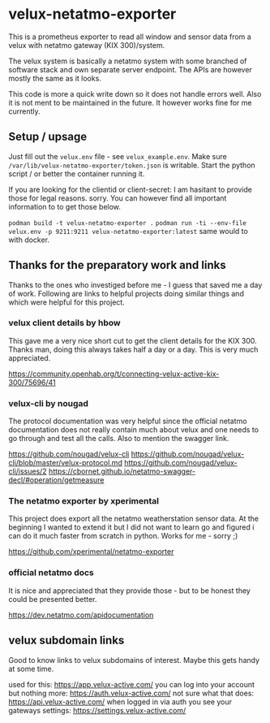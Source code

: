 # velux-netatmo-exporter

This is a prometheus exporter to read all window and sensor data from a velux with netatmo gateway (KIX 300)/system.

The velux system is basically a netatmo system with some branched of software stack and own separate server endpoint.
The APIs are however mostly the same as it looks.

This code is more a quick write down so it does not handle errors well.
Also it is not ment to be maintained in the future.
It however works fine for me currently.

## Setup / upsage
Just fill out the `velux.env` file - see `velux_example.env`.
Make sure `/var/lib/velux-netatmo-exporter/token.json` is writable.
Start the python script / or better the container running it.

If you are looking for the clientid or client-secret:
I am hasitant to provide those for legal reasons. sorry.
You can however find all important information to to get those below.

`podman build -t velux-netatmo-exporter .`
`podman run -ti --env-file velux.env -p 9211:9211 velux-netatmo-exporter:latest`
same would to with docker.

## Thanks for the preparatory work and links
Thanks to the ones who investiged before me - I guess that saved me a day of work.
Following are links to helpful projects doing similar things and which were helpful for this project.

### velux client details by hbow
This gave me a very nice short cut to get the client details for the KIX 300.
Thanks man, doing this always takes half a day or a day. This is very much appreciated.

https://community.openhab.org/t/connecting-velux-active-kix-300/75696/41

### velux-cli by nougad
The protocol documentation was very helpful since the official netatmo documentation does not really contain much about velux and one needs to go through and test all the calls.
Also to mention the swagger link.

https://github.com/nougad/velux-cli
https://github.com/nougad/velux-cli/blob/master/velux-protocol.md
https://github.com/nougad/velux-cli/issues/2
https://cbornet.github.io/netatmo-swagger-decl/#operation/getmeasure

### The netatmo exporter by xperimental
This project does export all the netatmo weatherstation sensor data.
At the beginning I wanted to extend it but I did not want to learn go and figured i can do it much faster from scratch in python.
Works for me - sorry ;)

https://github.com/xperimental/netatmo-exporter

### official netatmo docs
It is nice and appreciated that they provide those - but to be honest they could be presented better.

https://dev.netatmo.com/apidocumentation

## velux subdomain links
Good to know links to velux subdomains of interest. Maybe this gets handy at some time.

used for this:
https://app.velux-active.com/
you can log into your account but nothing more:
https://auth.velux-active.com/
not sure what that does:
https://api.velux-active.com/
when logged in via auth you see your gateways settings:
https://settings.velux-active.com/

